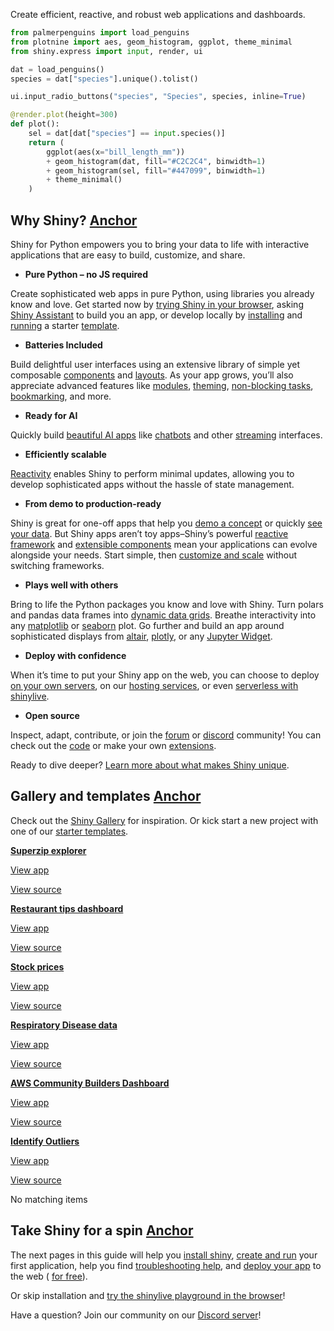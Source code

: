Create efficient, reactive, and robust web applications and dashboards.

```python
from palmerpenguins import load_penguins
from plotnine import aes, geom_histogram, ggplot, theme_minimal
from shiny.express import input, render, ui

dat = load_penguins()
species = dat["species"].unique().tolist()

ui.input_radio_buttons("species", "Species", species, inline=True)

@render.plot(height=300)
def plot():
    sel = dat[dat["species"] == input.species()]
    return (
        ggplot(aes(x="bill_length_mm"))
        + geom_histogram(dat, fill="#C2C2C4", binwidth=1)
        + geom_histogram(sel, fill="#447099", binwidth=1)
        + theme_minimal()
    )
```

## Why Shiny? [Anchor](https://shiny.posit.co/py/get-started/\#why-shiny)

Shiny for Python empowers you to bring your data to life with interactive applications that are easy to build, customize, and share.

- **Pure Python – no JS required**

Create sophisticated web apps in pure Python, using libraries you already know and love. Get started now by [trying Shiny in your browser](https://shinylive.io/py/examples/), asking [Shiny Assistant](https://shiny.posit.co/blog/posts/shiny-assistant/) to build you an app, or develop locally by [installing](https://shiny.posit.co/py/get-started/install.html) and [running](https://shiny.posit.co/py/get-started/create-run.html) a starter [template](https://shiny.posit.co/py/templates/).

- **Batteries Included**

Build delightful user interfaces using an extensive library of simple yet composable [components](https://shiny.posit.co/py/components/) and [layouts](https://shiny.posit.co/py/layouts/). As your app grows, you’ll also appreciate advanced features like [modules](https://shiny.posit.co/py/docs/modules.html), [theming](https://shiny.posit.co/py/docs/ui-customize.html), [non-blocking tasks](https://shiny.posit.co/py/docs/nonblocking.html), [bookmarking](https://shiny.posit.co/blog/posts/shiny-python-1.4/), and more.

- **Ready for AI**

Quickly build [beautiful AI apps](https://shiny.posit.co/py/docs/genai-inspiration.html) like [chatbots](https://shiny.posit.co/py/docs/genai-chatbots.html) and other [streaming](https://shiny.posit.co/py/docs/genai-stream.html) interfaces.

- **Efficiently scalable**

[Reactivity](https://shiny.posit.co/py/docs/reactive-foundations.html) enables Shiny to perform minimal updates, allowing you to develop sophisticated apps without the hassle of state management.

- **From demo to production-ready**

Shiny is great for one-off apps that help you [demo a concept](https://shinylive.io/py/app/#orbit-simulation) or quickly [see your data](https://gallery.shinyapps.io/superzip/). But Shiny apps aren’t toy apps–Shiny’s powerful [reactive framework](https://shiny.posit.co/py/docs/reactive-foundations.html) and [extensible components](https://shiny.posit.co/py/docs/custom-component-one-off.html) mean your applications can evolve alongside your needs. Start simple, then [customize and scale](https://gallery.shinyapps.io/aws-community-builders-dashboard/) without switching frameworks.

- **Plays well with others**

Bring to life the Python packages you know and love with Shiny. Turn polars and pandas data frames into [dynamic data grids](https://shiny.posit.co/py/components/outputs/data-grid/). Breathe interactivity into any [matplotlib](https://shiny.posit.co/py/components/outputs/plot-matplotlib/) or [seaborn](https://shiny.posit.co/py/components/outputs/plot-seaborn/) plot. Go further and build an app around sophisticated displays from [altair](https://shiny.posit.co/py/docs/jupyter-widgets.html), [plotly](https://shiny.posit.co/py/components/outputs/plot-plotly/), or any [Jupyter Widget](https://shiny.posit.co/py/docs/jupyter-widgets.html).

- **Deploy with confidence**

When it’s time to put your Shiny app on the web, you can choose to deploy [on your own servers](https://shiny.posit.co/py/get-started/deploy-on-prem.html), on our [hosting services](https://shiny.posit.co/py/get-started/deploy-cloud.html), or even [serverless with shinylive](https://shiny.posit.co/py/get-started/shinylive.html).

- **Open source**

Inspect, adapt, contribute, or join the [forum](https://forum.posit.co/c/shiny) or [discord](https://discord.com/invite/yMGCamUMnS) community! You can check out the [code](https://github.com/posit-dev/py-shiny/) or make your own [extensions](https://shiny.posit.co/py/docs/custom-component-one-off.html).


Ready to dive deeper? [Learn more about what makes Shiny unique](https://shiny.posit.co/py/get-started/what-is-shiny.html).

## Gallery and templates [Anchor](https://shiny.posit.co/py/get-started/\#gallery-and-templates)

Check out the [Shiny Gallery](https://shiny.posit.co/py/gallery/) for inspiration. Or kick start a new project with one of our [starter templates](https://shiny.posit.co/py/templates/).

[**Superzip explorer**](https://gallery.shinyapps.io/superzip/)

[View app](https://gallery.shinyapps.io/superzip/)

[View source](https://github.com/posit-dev/py-shinywidgets/tree/main/examples/superzip/ "View source code")

[**Restaurant tips dashboard**](https://gallery.shinyapps.io/template-dashboard-tips1/)

[View app](https://gallery.shinyapps.io/template-dashboard-tips1/)

[View source](https://shiny.posit.co/py/templates/dashboard-tips/ "View source code")

[**Stock prices**](https://gallery.shinyapps.io/template-stock-app/)

[View app](https://gallery.shinyapps.io/template-stock-app/)

[View source](https://shiny.posit.co/py/templates/stock-app/ "View source code")

[**Respiratory Disease data**](https://gallery.shinyapps.io/respiratory_disease_pyshiny/)

[View app](https://gallery.shinyapps.io/respiratory_disease_pyshiny/)

[View source](https://github.com/rstudio/shiny-gallery/tree/master/respiratory_disease_pyshiny "View source code")

[**AWS Community Builders Dashboard**](https://gallery.shinyapps.io/aws-community-builders-dashboard/)

[View app](https://gallery.shinyapps.io/aws-community-builders-dashboard/)

[View source](https://github.com/robertgv/aws-community-builders-dashboard "View source code")

[**Identify Outliers**](https://connect.posit.cloud/skaltman/content/01922aab-06e0-fc8f-8958-30dd67f9af51)

[View app](https://connect.posit.cloud/skaltman/content/01922aab-06e0-fc8f-8958-30dd67f9af51)

[View source](https://github.com/skaltman/outliers-app-db-python "View source code")

No matching items

## Take Shiny for a spin [Anchor](https://shiny.posit.co/py/get-started/\#take-shiny-for-a-spin)

The next pages in this guide will help you [install shiny](https://shiny.posit.co/py/get-started/install.html), [create and run](https://shiny.posit.co/py/get-started/create-run.html) your first application, help you find [troubleshooting help](https://shiny.posit.co/py/get-started/debug.html), and [deploy your app](https://shiny.posit.co/py/get-started/deploy.html) to the web ( [for free](https://shiny.posit.co/py/get-started/deploy-cloud.html)).

Or skip installation and [try the shinylive playground in the browser](https://shinylive.io/py/examples/)!

Have a question? Join our community on our [Discord server](https://discord.com/invite/yMGCamUMnS)!